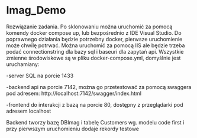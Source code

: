 # Imag_Demo
Rozwiązanie zadania. Po sklonowaniu można uruchomić za pomocą komendy docker compose up, lub bezpośrednio z IDE Visual Studio.
Do poprawnego działania będzie potrzebny docker, pierwsze uruchomienie może chwilę potrwać.
Można uruchomić za pomocą IIS ale będzie trzeba podać connectionstring dla bazy sql i baseuri dla zapytań api.
Wszystkie zmienne środowiskowe są w pliku docker-compose.yml, domyślnie jest uruchamiany:

-server SQL na porcie 1433

-backend api na porcie 7142, można go przetestować za pomocą swaggera pod adresem: http://localhost:7142/swagger/index.html

-frontend do interakcji z bazą na porcie 80, dostępny z przeglądarki pod adresem localhost

Backend tworzy bazę DBImag i tabelę Customers wg. modelu code first i przy pierwszym uruchomieniu dodaje rekordy testowe
